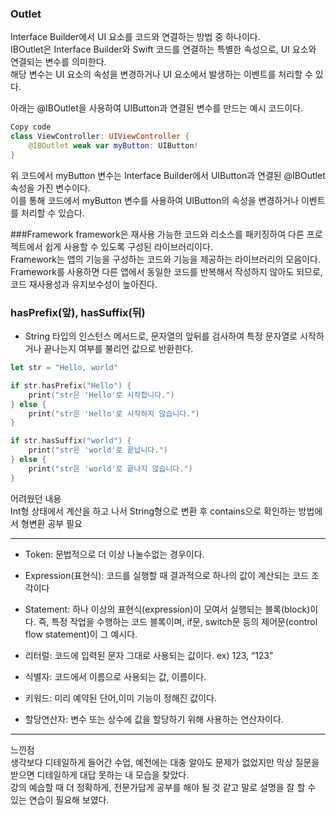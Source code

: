 ### Outlet
Interface Builder에서 UI 요소를 코드와 연결하는 방법 중 하나이다.<br>
IBOutlet은 Interface Builder와 Swift 코드를 연결하는 특별한 속성으로, UI 요소와
연결되는 변수를 의미한다.<br>
해당 변수는 UI 요소의 속성을 변경하거나 UI 요소에서 발생하는 이벤트를 처리할 수 있다.<br>

아래는 @IBOutlet을 사용하여 UIButton과 연결된 변수를 만드는 예시 코드이다.

```swift
Copy code
class ViewController: UIViewController {
    @IBOutlet weak var myButton: UIButton!
}
```
위 코드에서 myButton 변수는 Interface Builder에서 UIButton과 연결된 @IBOutlet
속성을 가진 변수이다.<br>
이를 통해 코드에서 myButton 변수를 사용하여 UIButton의 속성을 변경하거나 이벤트를 처리할
수 있습다.

###Framework
framework은 재사용 가능한 코드와 리소스를 패키징하여 다른 프로젝트에서 쉽게 사용할 수 있도록
구성된 라이브러리이다.<br>
Framework는 앱의 기능을 구성하는 코드와 기능을 제공하는 라이브러리의 모음이다.<br>
Framework를 사용하면 다른 앱에서 동일한 코드를 반복해서 작성하지 않아도 되므로, 코드
재사용성과 유지보수성이 높아진다.<br>

### hasPrefix(앞), hasSuffix(뒤)
- String 타입의 인스턴스 메서드로, 문자열의 앞뒤를 검사하여 특정 문자열로 시작하거나 끝나는지 여부를 불리언 값으로 반환한다.<br>
```swift
let str = "Hello, world"

if str.hasPrefix("Hello") {
    print("str은 'Hello'로 시작합니다.")
} else {
    print("str은 'Hello'로 시작하지 않습니다.")
}

if str.hasSuffix("world") {
    print("str은 'world'로 끝납니다.")
} else {
    print("str은 'world'로 끝나지 않습니다.")
}
```
어려웠던 내용<br>
Int형 상태에서 계산을 하고 나서 String형으로 변환 후 contains으로 확인하는 방법에서 형변환 공부 필요<br>

---
- Token: 문법적으로 더 이상 나눌수없는 경우이다.

- Expression(표현식): 코드를 실행할 때 결과적으로 하나의 값이 계산되는 코드 조각이다

- Statement: 하나 이상의 표현식(expression)이 모여서 실행되는 블록(block)이다. 즉, 특정 작업을 수행하는 코드 블록이며, if문, switch문 등의 제어문(control flow statement)이 그 예시다.

- 리터럴: 코드에 입력된 문자 그대로 사용되는 값이다. ex) 123, “123”

- 식별자: 코드에서 이름으로 사용되는 값, 이름이다.

- 키워드: 미리 예약된 단어,이미 기능이 정해진 값이다.

- 할당연산자: 변수 또는 상수에 값을 할당하기 위해 사용하는 연산자이다.

---

느낀점<br>
생각보다 디테일하게 들어간 수업, 예전에는 대충 알아도 문제가 없었지만 막상 질문을 받으면 디테일하게 대답 못하는 내 모습을 찾았다.<br>
강의 예습할 때 더 정확하게, 전문가답게 공부를 해야 될 것 같고 말로 설명을 잘 할 수 있는 연습이 필요해 보였다.
